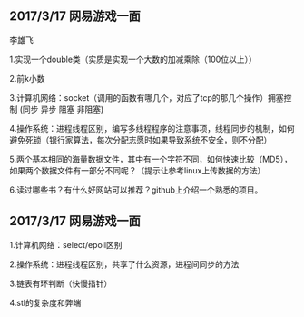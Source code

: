 ## 2017/3/17 网易游戏一面 

李雄飞

1.实现一个double类（实质是实现一个大数的加减乘除（100位以上））

2.前k小数

3.计算机网络：socket（调用的函数有哪几个，对应了tcp的那几个操作）拥塞控制 (同步 异步 阻塞 非阻塞)

4.操作系统：进程线程区别，编写多线程程序的注意事项，线程同步的机制，如何避免死锁（银行家算法，每次分配志愿时如果导致系统不安全，则不分配）

5.两个基本相同的海量数据文件，其中有一个字符不同，如何快速比较（MD5），如果两个数据文件有一部分不同呢？（提示让参考linux上传数据的方法）

6.读过哪些书？有什么好网站可以推荐？github上介绍一个熟悉的项目。

## 2017/3/17 网易游戏一面 

1.计算机网络：select/epoll区别

2.操作系统：进程线程区别，共享了什么资源，进程间同步的方法

3.链表有环判断（快慢指针）

4.stl的复杂度和弊端
